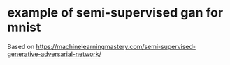 # example of semi-supervised gan for mnist
Based on https://machinelearningmastery.com/semi-supervised-generative-adversarial-network/
